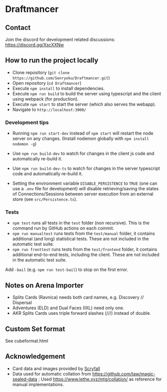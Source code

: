 # Draftmancer

## Contact

Join the discord for development related discussions: https://discord.gg/XscXXNw

## How to run the project locally

-   Clone repository (`git clone https://github.com/Senryoku/Draftmancer.git`)
-   Open repository (`cd Draftmancer`)
-   Execute `npm install` to install dependencies.
-   Execute `npm run build` to build the server using typescript and the client using webpack (for production).
-   Execute `npm start` to start the server (which also serves the webapp).
-   Navigate to `http://localhost:3000/`

### Development tips

-   Running `npm run start-dev` instead of `npm start` will restart the node server on any changes. (Install nodemon globally with `npm install nodemon -g`)
-   Use `npm run build-dev` to watch for changes in the client js code and automatically re-build it.
-   Use `npm run build-dev-ts` to watch for changes in the server typescript code and automatically re-build it.

-   Setting the environment variable `DISABLE_PERSISTENCE` to `TRUE` (one can use a `.env` file for development) will disable retrieving/saving the states of Connections/Sessions between server execution from an external store (see `src/Persistence.ts`).

### Tests

-   `npm test` runs all tests in the `test` folder (non recursive). This is the command run by GitHub actions on each commit.
-   `npm run manualtest` runs tests from the `test/manual` folder, it contains additional (and long) statistical tests. These are not included in the automatic test suite.
-   `npm run fronttest` runs tests from the `test/frontend` folder, it contains additional end-to-end tests, including the client. These are not included in the automatic test suite.

Add `-bail` (e.g. `npm run test-bail`) to stop on the first error.

## Notes on Arena Importer

-   Splits Cards (Ravnica) needs both card names, e.g. Discovery // Dispersal
-   Adventures (ELD) and Dual Faces (IXL) need only one.
-   AKR Splits Cards uses triple forward slashes (///) instead of double.

## Custom Set format

See cubeformat.html

## Acknowledgement

-   Card data and images provided by [Scryfall](https://scryfall.com/)
-   Data used for automatic collation from https://github.com/taw/magic-sealed-data ; Used https://www.lethe.xyz/mtg/collation/ as reference for manual implementations.
